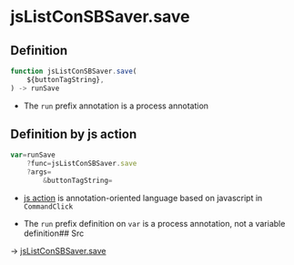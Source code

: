 # jsListConSBSaver.save

## Definition

```js.js
function jsListConSBSaver.save(
	${buttonTagString},
) -> runSave
```

- The `run` prefix annotation is a process annotation
## Definition by js action

```js.js
var=runSave
	?func=jsListConSBSaver.save
	?args=
		&buttonTagString=
```

- [js action](#) is annotation-oriented language based on javascript in `CommandClick`

- The `run` prefix definition on `var` is a process annotation, not a variable definition## Src

-> [jsListConSBSaver.save](https://github.com/puutaro/CommandClick/blob/master/app/src/main/java/com/puutaro/commandclick/fragment_lib/terminal_fragment/js_interface/edit/JsListConSBSaver.kt#L26)


